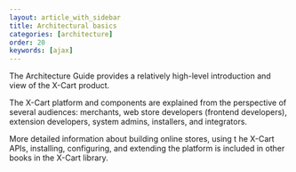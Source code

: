 ```yaml
---
layout: article_with_sidebar
title: Architectural basics
categories: [architecture]
order: 20
keywords: [ajax]
---
```


The Architecture Guide provides a relatively high-level introduction and view of the X-Cart  product.

The X-Cart platform and components are explained from the perspective of several audiences: merchants, web store developers (frontend developers), extension developers, system admins, installers, and integrators.

More detailed information about building online stores, using t
he X-Cart APIs, installing, configuring, and extending the platform is included in other books in the X-Cart  library.